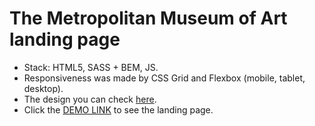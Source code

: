 # The Metropolitan Museum of Art landing page
- Stack: HTML5, SASS + BEM, JS.<br>
- Responsiveness was made by CSS Grid and Flexbox (mobile, tablet, desktop).<br>
- The design you can check [here](https://www.figma.com/file/lSR1m42L9YwzQwzzxKwHpw/THE-MET).<br>
- Click the [DEMO LINK](https://rodiontseva.github.io/the-met-landing-page/) to see the landing page.

